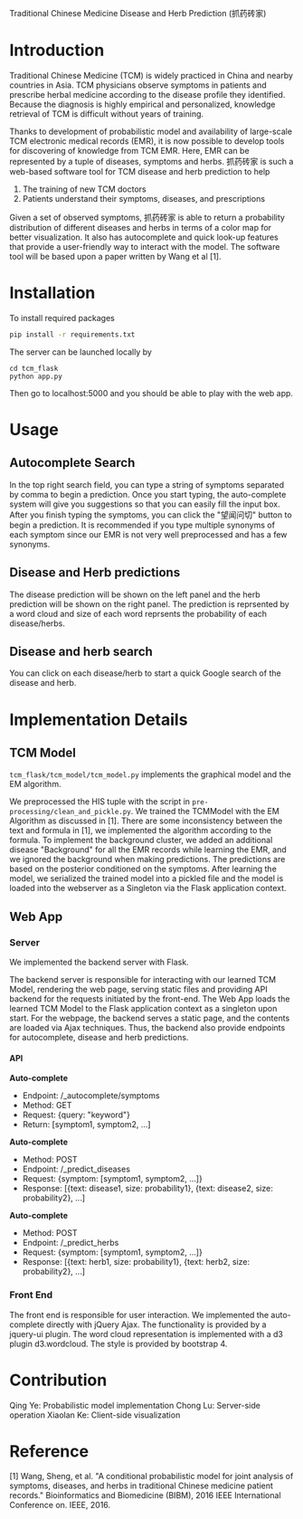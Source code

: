 Traditional Chinese Medicine Disease and Herb Prediction (抓药砖家)

# Introduction
Traditional Chinese Medicine (TCM) is widely practiced in China and nearby countries in Asia. TCM physicians observe symptoms in patients and prescribe herbal medicine according to the disease profile they identified. Because the diagnosis is highly empirical and personalized, knowledge retrieval of TCM is difficult without years of training.

Thanks to development of probabilistic model and availability of large-scale TCM electronic medical records (EMR), it is now possible to develop tools for discovering of knowledge from TCM EMR. Here, EMR can be represented by a tuple of diseases, symptoms and herbs. 抓药砖家 is such a web-based software tool for TCM disease and herb prediction to help
1) The training of new TCM doctors
2) Patients understand their symptoms, diseases, and prescriptions

Given a set of observed symptoms, 抓药砖家 is able to return a probability distribution of different diseases and herbs in terms of a color map for better visualization. It also has autocomplete and quick look-up features that provide a user-friendly way to interact with the model. The software tool will be based upon a paper written by Wang et al [1].

# Installation
To install required packages
```bash
pip install -r requirements.txt
```

The server can be launched locally by
```
cd tcm_flask
python app.py
```
Then go to localhost:5000 and you should be able to play with the web app.

# Usage
## Autocomplete Search
In the top right search field, you can type a string of symptoms separated by comma to begin a prediction. Once you start typing, the auto-complete system will give you suggestions so that you can easily fill the input box. After you finish typing the symptoms, you can click the "望闻问切" button to begin a prediction. It is recommended if you type multiple synonyms of each symptom since our EMR is not very well preprocessed and has a few synonyms.
## Disease and Herb predictions
The disease prediction will be shown on the left panel and the herb prediction will be shown on the right panel. The prediction is reprsented by a word cloud and size of each word reprsents the probability of each disease/herbs. 
## Disease and herb search
You can click on each disease/herb to start a quick Google search of the disease and herb.
# Implementation Details
## TCM Model
`tcm_flask/tcm_model/tcm_model.py` implements the graphical model and the EM algorithm.

We preprocessed the HIS tuple with the script in `pre-processing/clean_and_pickle.py`. We trained the TCMModel with the EM Algorithm as discussed in [1]. There are some inconsistency between the text and formula in [1], we implemented the algorithm according to the formula. To implement the background cluster, we added an additional disease "Background" for all the EMR records while learning the EMR, and we ignored the background when making predictions. The predictions are based on the posterior conditioned on the symptoms. After learning the model, we serialized the trained model into a pickled file and the model is loaded into the webserver as a Singleton via the Flask application context.

## Web App
### Server
We implemented the backend server with Flask.

The backend server is responsible for interacting with our learned TCM Model, rendering the web page, serving static files and providing API backend for the requests initiated by the front-end. The Web App loads the learned TCM Model to the Flask application context as a singleton upon start. For the webpage, the backend serves a static page, and the contents are loaded via Ajax techniques. Thus, the backend also provide endpoints for autocomplete, disease and herb predictions.

#### API
**Auto-complete**
* Endpoint: /\_autocomplete/symptoms
* Method: GET
* Request: {query: "keyword"}
* Return: [symptom1, symptom2, ...]

**Auto-complete**
* Method: POST
* Endpoint: /\_predict\_diseases
* Request: {symptom: [symptom1, symptom2, ...]}
* Response: [{text: disease1, size: probability1}, {text: disease2, size: probability2}, ...]

**Auto-complete**
* Method: POST
* Endpoint: /\_predict\_herbs
* Request: {symptom: [symptom1, symptom2, ...]}
* Response: [{text: herb1, size: probability1}, {text: herb2, size: probability2}, ...]


### Front End
The front end is responsible for user interaction. We implemented the auto-complete directly with jQuery Ajax. The functionality is provided by a jquery-ui plugin.
The word cloud representation is implemented with a d3 plugin d3.wordcloud. The style is provided by bootstrap 4.

# Contribution
Qing Ye: Probabilistic model implementation
Chong Lu: Server-side operation
Xiaolan Ke: Client-side visualization

# Reference
[1] Wang, Sheng, et al. "A conditional probabilistic model for joint analysis of symptoms, diseases, and herbs in traditional Chinese medicine patient records." Bioinformatics and Biomedicine (BIBM), 2016 IEEE International Conference on. IEEE, 2016.

